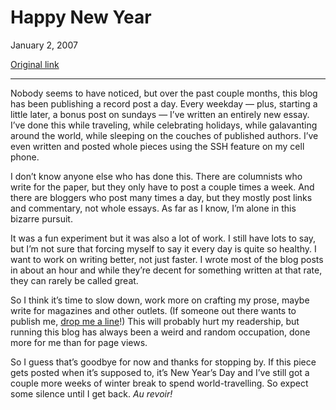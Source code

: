 Happy New Year
==============

January 2, 2007

[Original link](http://www.aaronsw.com/weblog/happynewyear)

* * * * *

Nobody seems to have noticed, but over the past couple months, this blog
has been publishing a record post a day. Every weekday — plus, starting
a little later, a bonus post on sundays — I’ve written an entirely new
essay. I’ve done this while traveling, while celebrating holidays, while
galavanting around the world, while sleeping on the couches of published
authors. I’ve even written and posted whole pieces using the SSH feature
on my cell phone.

I don’t know anyone else who has done this. There are columnists who
write for the paper, but they only have to post a couple times a week.
And there are bloggers who post many times a day, but they mostly post
links and commentary, not whole essays. As far as I know, I’m alone in
this bizarre pursuit.

It was a fun experiment but it was also a lot of work. I still have lots
to say, but I’m not sure that forcing myself to say it every day is
quite so healthy. I want to work on writing better, not just faster. I
wrote most of the blog posts in about an hour and while they’re decent
for something written at that rate, they can rarely be called great.

So I think it’s time to slow down, work more on crafting my prose, maybe
write for magazines and other outlets. (If someone out there wants to
publish me, [drop me a line](mailto:me@aaronsw.com)!) This will probably
hurt my readership, but running this blog has always been a weird and
random occupation, done more for me than for page views.

So I guess that’s goodbye for now and thanks for stopping by. If this
piece gets posted when it’s supposed to, it’s New Year’s Day and I’ve
still got a couple more weeks of winter break to spend world-travelling.
So expect some silence until I get back. *Au revoir!*
